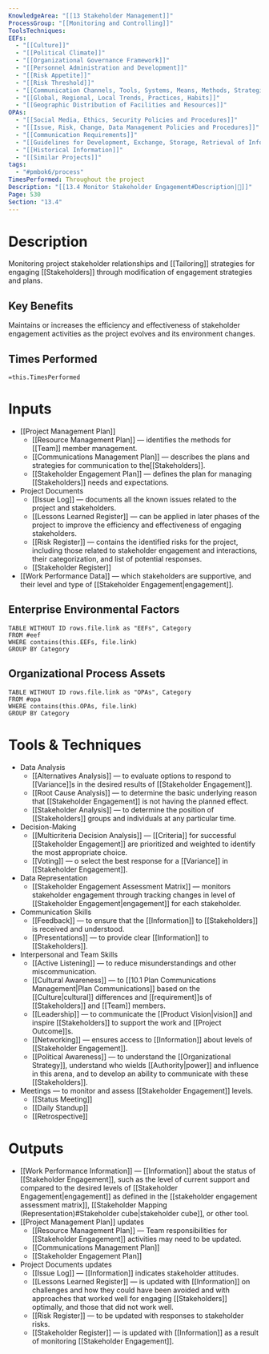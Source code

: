 ```yaml
---
KnowledgeArea: "[[13 Stakeholder Management]]"
ProcessGroup: "[[Monitoring and Controlling]]"
ToolsTechniques: 
EEFs:
  - "[[Culture]]"
  - "[[Political Climate]]"
  - "[[Organizational Governance Framework]]"
  - "[[Personnel Administration and Development]]"
  - "[[Risk Appetite]]"
  - "[[Risk Threshold]]"
  - "[[Communication Channels, Tools, Systems, Means, Methods, Strategies]]"
  - "[[Global, Regional, Local Trends, Practices, Habits]]"
  - "[[Geographic Distribution of Facilities and Resources]]"
OPAs:
  - "[[Social Media, Ethics, Security Policies and Procedures]]"
  - "[[Issue, Risk, Change, Data Management Policies and Procedures]]"
  - "[[Communication Requirements]]"
  - "[[Guidelines for Development, Exchange, Storage, Retrieval of Information]]"
  - "[[Historical Information]]"
  - "[[Similar Projects]]"
tags:
  - "#pmbok6/process"
TimesPerformed: Throughout the project
Description: "[[13.4 Monitor Stakeholder Engagement#Description|📝]]"
Page: 530
Section: "13.4"
---
```

# Description
Monitoring project stakeholder relationships and [[Tailoring]] strategies for engaging [[Stakeholders]] through modification of engagement strategies and plans.
## Key Benefits
Maintains or increases the efficiency and effectiveness of stakeholder engagement activities as the project evolves and its environment changes.
## Times Performed
`=this.TimesPerformed`
# Inputs
- [[Project Management Plan]]
	- [[Resource Management Plan]] — identifies the methods for [[Team]] member management.
	- [[Communications Management Plan]] — describes the plans and strategies for communication to the[[Stakeholders]].
	- [[Stakeholder Engagement Plan]] — defines the plan for managing [[Stakeholders]] needs and expectations.
- Project Documents
	- [[Issue Log]] — documents all the known issues related to the project and stakeholders.
	- [[Lessons Learned Register]] — can be applied in later phases of the project to improve the efficiency and effectiveness of engaging stakeholders.
	- [[Risk Register]] — contains the identified risks for the project, including those related to stakeholder engagement and interactions, their categorization, and list of potential responses.
	- [[Stakeholder Register]]
- [[Work Performance Data]] — which stakeholders are supportive, and their level and type of [[Stakeholder Engagement|engagement]].
## Enterprise Environmental Factors
```dataview
TABLE WITHOUT ID rows.file.link as "EEFs", Category
FROM #eef
WHERE contains(this.EEFs, file.link)
GROUP BY Category
```
## Organizational Process Assets
```dataview
TABLE WITHOUT ID rows.file.link as "OPAs", Category
FROM #opa
WHERE contains(this.OPAs, file.link)
GROUP BY Category
```
# Tools & Techniques
- Data Analysis
	- [[Alternatives Analysis]] — to evaluate options to respond to [[Variance]]s in the desired results of [[Stakeholder Engagement]].
	- [[Root Cause Analysis]] — to determine the basic underlying reason that [[Stakeholder Engagement]] is not having the planned effect.
	- [[Stakeholder Analysis]] — to determine the position of [[Stakeholders]] groups and individuals at any particular time.
- Decision-Making
	- [[Multicriteria Decision Analysis]] — [[Criteria]] for successful [[Stakeholder Engagement]] are prioritized and weighted to identify the most appropriate choice.
	- [[Voting]] — o select the best response for a [[Variance]] in [[Stakeholder Engagement]].
- Data Representation
	- [[Stakeholder Engagement Assessment Matrix]] — monitors stakeholder engagement through tracking changes in level of [[Stakeholder Engagement|engagement]] for each stakeholder.
- Communication Skills
	- [[Feedback]] — to ensure that the [[Information]] to [[Stakeholders]] is received and understood.
	- [[Presentations]] — to provide clear [[Information]] to [[Stakeholders]].
- Interpersonal and Team Skills
	- [[Active Listening]] — to reduce misunderstandings and other miscommunication.
	- [[Cultural Awareness]] — to [[10.1 Plan Communications Management|Plan Communications]] based on the [[Culture|cultural]] differences and [[requirement]]s of [[Stakeholders]] and [[Team]] members.
	- [[Leadership]] — to communicate the [[Product Vision|vision]] and inspire [[Stakeholders]] to support the work and [[Project Outcome]]s.
	- [[Networking]] — ensures access to [[Information]] about levels of [[Stakeholder Engagement]].
	- [[Political Awareness]] — to understand the [[Organizational Strategy]], understand who wields [[Authority|power]] and influence in this arena, and to develop an ability to communicate with these [[Stakeholders]].
- Meetings — to monitor and assess [[Stakeholder Engagement]] levels.
	- [[Status Meeting]]
	- [[Daily Standup]]
	- [[Retrospective]]
# Outputs
- [[Work Performance Information]] — [[Information]] about the status of [[Stakeholder Engagement]], such as the level of current support and compared to the desired levels of [[Stakeholder Engagement|engagement]] as defined in the [[stakeholder engagement assessment matrix]], [[Stakeholder Mapping (Representation)#Stakeholder cube|stakeholder cube]], or other tool.
- [[Project Management Plan]] updates
	- [[Resource Management Plan]] — Team responsibilities for [[Stakeholder Engagement]] activities may need to be updated.
	- [[Communications Management Plan]]
	- [[Stakeholder Engagement Plan]]
- Project Documents updates
	- [[Issue Log]] — [[Information]] indicates stakeholder attitudes.
	- [[Lessons Learned Register]] — is updated with [[Information]] on challenges and how they could have been avoided and with approaches that worked well for engaging [[Stakeholders]] optimally, and those that did not work well.
	- [[Risk Register]] — to be updated with responses to stakeholder risks.
	- [[Stakeholder Register]] — is updated with [[Information]] as a result of monitoring [[Stakeholder Engagement]].